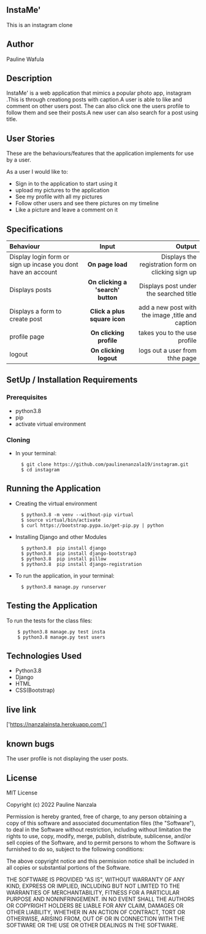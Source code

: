 ## InstaMe'
This is an instagram clone

## Author
Pauline Wafula

## Description
InstaMe' is a web application that mimics a popular photo app, instagram .This is through creationg posts with caption.A user is able to like and comment on other users post. The can also click one the users profile to follow them and see their posts.A new user can also search for a post  using title.

## User Stories
These are the behaviours/features that the application implements for use by a user.

As a user I would like to:

* Sign in to the application to start using it 
* upload my pictures to the application
* See my profile with all my pictures
* Follow other users and see there pictures on my timeline
* Like a picture and leave a comment on it

## Specifications
| Behaviour | Input | Output |
| :---------------- | :---------------: | ------------------: |
| Display login form or sign up incase you dont have an account  | **On page load** | Displays the registration form on clicking sign up |
| Displays posts  | **On clicking a 'search' button** | Displays post under the searched title |
| Displays a form to create post | **Click a plus square icon** | add a new post with the image ,title and caption |
| profile page | **On clicking profile** | takes you to the use profile|
|  logout | **On clicking logout** |logs out a user from thhe page|


## SetUp / Installation Requirements
### Prerequisites
* python3.8
* pip
* activate virtual environment
### Cloning
* In your terminal:


        $ git clone https://github.com/paulinenanzala19/instagram.git
        $ cd instagram

## Running the Application
* Creating the virtual environment

        $ python3.8 -m venv --without-pip virtual
        $ source virtual/bin/activate
        $ curl https://bootstrap.pypa.io/get-pip.py | python

* Installing Django and other Modules

        $ python3.8  pip install django
        $ python3.8  pip install django-bootstrap3
        $ python3.8  pip install pillow
        $ python3.8  pip install django-registration
        

* To run the application, in your terminal:

        $ python3.8 manage.py runserver
       
   
## Testing the Application
To run the tests for the class files:

        $ python3.8 manage.py test insta
        $ python3.8 manage.py test users

## Technologies Used
* Python3.8
* Django
* HTML
* CSS(Bootstrap)

## live link
['https://nanzalainsta.herokuapp.com/']

## known bugs
The user profile is not displaying the user posts.

## License
MIT License

Copyright (c) 2022 Pauline Nanzala

Permission is hereby granted, free of charge, to any person obtaining a copy of this software and associated documentation files (the "Software"), to deal in the Software without restriction, including without limitation the rights to use, copy, modify, merge, publish, distribute, sublicense, and/or sell copies of the Software, and to permit persons to whom the Software is furnished to do so, subject to the following conditions:

The above copyright notice and this permission notice shall be included in all copies or substantial portions of the Software.

THE SOFTWARE IS PROVIDED "AS IS", WITHOUT WARRANTY OF ANY KIND, EXPRESS OR IMPLIED, INCLUDING BUT NOT LIMITED TO THE WARRANTIES OF MERCHANTABILITY, FITNESS FOR A PARTICULAR PURPOSE AND NONINFRINGEMENT. IN NO EVENT SHALL THE AUTHORS OR COPYRIGHT HOLDERS BE LIABLE FOR ANY CLAIM, DAMAGES OR OTHER LIABILITY, WHETHER IN AN ACTION OF CONTRACT, TORT OR OTHERWISE, ARISING FROM, OUT OF OR IN CONNECTION WITH THE SOFTWARE OR THE USE OR OTHER DEALINGS IN THE SOFTWARE.